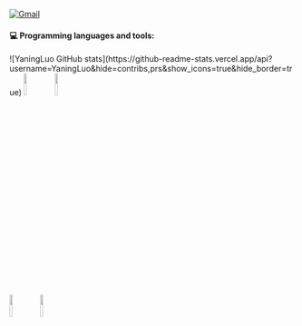 [![Gmail](https://img.shields.io/badge/-Gmail-c14438?style=flat&logo=Gmail&logoColor=white)](mailto:luo316519@gmail.com)

<!--

![](https://img.shields.io/badge/-python3.10-orange)
**YaningLuo/YaningLuo** is a ✨ _special_ ✨ repository because its `README.md` (this file) appears on your GitHub profile.

Here are some ideas to get you started:
👋
- 🔭 I’m currently working on ...
- 🌱 I’m currently learning ...
- 👯 I’m looking to collaborate on ...
- 🤔 I’m looking for help with ...
- 💬 Ask me about ...
- 📫 How to reach me: ...
- 😄 Pronouns: ...
- ⚡ Fun fact: ...
[![Anurag's GitHub stats](https://github-readme-stats.vercel.app/api?username=YaningLuo)](https://github.com/anuraghazra/github-readme-stats)
![YaningLuo GitHub stats](https://github-readme-stats.vercel.app/api?username=YaningLuo&show_icons=true&theme=radical)
![YaningLuo GitHub stats](https://github-readme-stats.vercel.app/api?username=YaningLuo&hide=contribs,prs&show_icons=true&theme=radical)
<code><img width="10%" src="https://golang.org/lib/godoc/images/go-logo-blue.svg"></code>
-->

#### :computer: Programming languages and tools: 
<p>
 ![YaningLuo GitHub stats](https://github-readme-stats.vercel.app/api?username=YaningLuo&hide=contribs,prs&show_icons=true&hide_border=true)
<code><img width="10%" src="https://www.vectorlogo.zone/logos/python/python-ar21.svg"></code>
 <code><img width="10%" src="https://www.vectorlogo.zone/logos/docker/docker-ar21.svg"></code>
<br />
<code><img width="10%" src="https://www.vectorlogo.zone/logos/djangoproject/djangoproject-ar21.svg"></code>
<code><img width="10%" src="https://www.vectorlogo.zone/logos/mysql/mysql-ar21.svg"></code>
<br />
</p>
